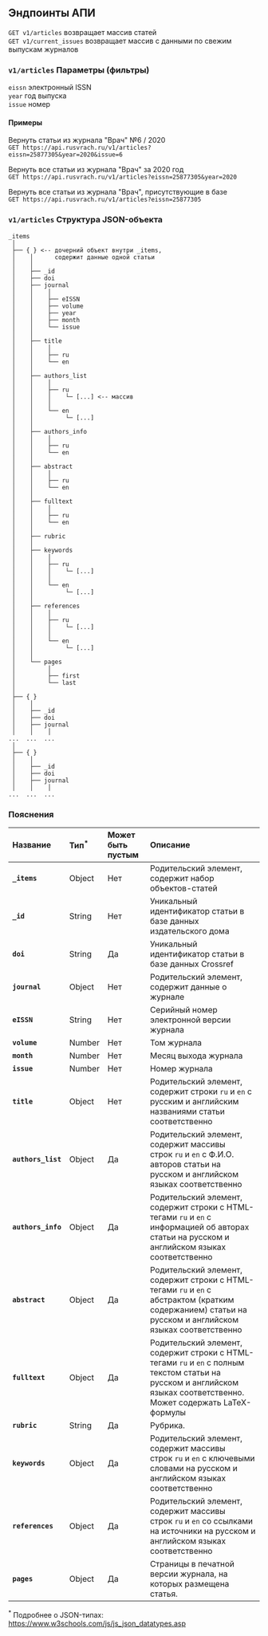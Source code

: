 ## Эндпоинты АПИ
`GET v1/articles` возвращает массив статей  
`GET v1/current_issues` возвращает массив с данными по свежим выпускам журналов


### `v1/articles` Параметры (фильтры)
`eissn` электронный ISSN  
`year` год выпуска  
`issue` номер

#### Примеры
Вернуть статьи из журнала "Врач" №6 / 2020  
`GET https://api.rusvrach.ru/v1/articles?eissn=25877305&year=2020&issue=6`  

Вернуть все статьи из журнала "Врач" за 2020 год  
`GET https://api.rusvrach.ru/v1/articles?eissn=25877305&year=2020`  

Вернуть все статьи из журнала "Врач", присутствующие в базе  
`GET https://api.rusvrach.ru/v1/articles?eissn=25877305`

### `v1/articles` Структура JSON-объекта

```
_items 
 │
 ├── { } <-- дочерний объект внутри _items, 
 │    │      содержит данные одной статьи
 │    │ 
 │    ├── _id
 │    ├── doi
 │    ├── journal
 │    │    │
 │    │    ├── eISSN
 │    │    ├── volume
 │    │    ├── year
 │    │    ├── month
 │    │    └── issue
 │    │   
 │    ├── title
 │    │    │
 │    │    ├── ru
 │    │    └── en
 │    │   
 │    ├── authors_list
 │    │    │
 │    │    ├── ru
 │    │    │    └─ [...] <-- массив
 │    │    │	
 │    │    └── en
 │    │         └─ [...]
 │    │   
 │    ├── authors_info
 │    │    │
 │    │    ├── ru
 │    │    └── en
 │    │   
 │    ├── abstract
 │    │    │
 │    │    ├── ru
 │    │    └── en
 │    │   
 │    ├── fulltext
 │    │    │
 │    │    ├── ru
 │    │    └── en
 │    │   
 │    ├── rubric
 │    │   
 │    ├── keywords
 │    │    │
 │    │    ├── ru
 │    │    │    └─ [...]
 │    │    │	
 │    │    └── en
 │    │         └─ [...]
 │    │   
 │    ├── references
 │    │    │
 │    │    ├── ru
 │    │    │    └─ [...]
 │    │    │	
 │    │    └── en
 │    │         └─ [...]
 │    │   
 │    └── pages
 │         │
 │         ├── first
 │         └── last 
 │
 ├── { }
 │    │ 
 │    ├── _id
 │    ├── doi
 │    ├── journal
 │    │    │
...  ...  ...
 │
 ├── { }
 │    │ 
 │    ├── _id
 │    ├── doi
 │    ├── journal
 │    │    │
...  ...  ...

```

### Пояснения

| Название           | Тип<sup>\*</sup> | Может быть пустым | Описание                                                                                                                                                             |
| :----------------- | :--------------- | :---------------- | :------------------------------------------------------------------------------------------------------------------------------------------------------------------- |
| **`_items`**       | Object           | Нет               | Родительский элемент, содержит набор объектов-статей                                                                                                                 |
| **`_id`**          | String           | Нет               | Уникальный идентификатор статьи в базе данных издательского дома                                                                                                     |
| **`doi`**          | String           | Да                | Уникальный идентификатор статьи в базе данных Crossref                                                                                                               |
| **`journal`**      | Object           | Нет               | Родительский элемент, содержит данные о журнале                                                                                                                      |
| **`eISSN`**        | String           | Нет               | Серийный номер электронной версии журнала                                                                                                                            |
| **`volume`**       | Number           | Нет               | Том журнала                                                                                                                                                          |
| **`month`**        | Number           | Нет               | Месяц выхода журнала                                                                                                                                                 |
| **`issue`**        | Number           | Нет               | Номер журнала                                                                                                                                                        |
| **`title`**        | Object           | Нет               | Родительский элемент, содержит строки `ru` и `en` с русским и английским названиями статьи соответственно                                                            |
| **`authors_list`** | Object           | Да                | Родительский элемент, содержит массивы строк `ru` и `en` с Ф.И.О. авторов статьи на русском и английском языках соответственно                                       |
| **`authors_info`** | Object           | Да                | Родительский элемент, содержит строки с HTML-тегами `ru` и `en` с информацией об авторах статьи на русском и английском языках соответственно                        |
| **`abstract`**     | Object           | Да                | Родительский элемент, содержит строки с HTML-тегами `ru` и `en` с абстрактом (кратким содержанием) статьи на русском и английском языках соответственно              |
| **`fulltext`**     | Object           | Да                | Родительский элемент, содержит строки с HTML-тегами `ru` и `en` с полным текстом статьи на русском и английском языках соответственно. Может содержать LaTeX-формулы |
| **`rubric`**       | String           | Да                | Рубрика.                                                                                                                     |
| **`keywords`**     | Object           | Да                | Родительский элемент, содержит массивы строк `ru` и `en` с ключевыми словами на русском и английском языках соответственно                                           |
| **`references`**   | Object           | Да                | Родительский элемент, содержит массивы строк `ru` и `en` со ссылками на источники на русском и английском языках соответственно                                      |
| **`pages`**        | Object           | Да                | Страницы в печатной версии журнала, на которых размещена статья.                                                              |

<sup>\*</sup> Подробнее о JSON-типах: <https://www.w3schools.com/js/js_json_datatypes.asp>
